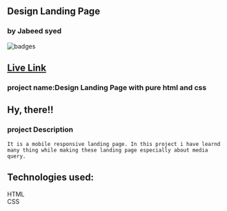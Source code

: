 ## Design Landing Page
### by Jabeed syed

![badges](https://img.shields.io/badge/HTML-CSS-orange)

## [Live Link](https://design-landing-page-web.netlify.app/)

### project name:Design Landing Page with pure html and css
## Hy, there!!

### project Description
```
It is a mobile responsive landing page. In this project i have learnd many thing while making these landing page especially about media query. 
```
## Technologies used:<br>
HTML <br>
CSS
